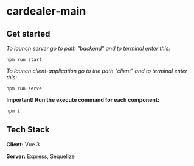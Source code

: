 # cardealer-main
## Get started
_*To launch server go to path "backend" and to terminal enter this:*_
```code
npm run start
```
_*To launch client-application go to the path "client" and to terminal enter this:*_
```code
npm run serve
```
**Important! Run the execute command for each component:**
```code
npm i
```
## Tech Stack

**Client:** Vue 3

**Server:** Express, Sequelize
